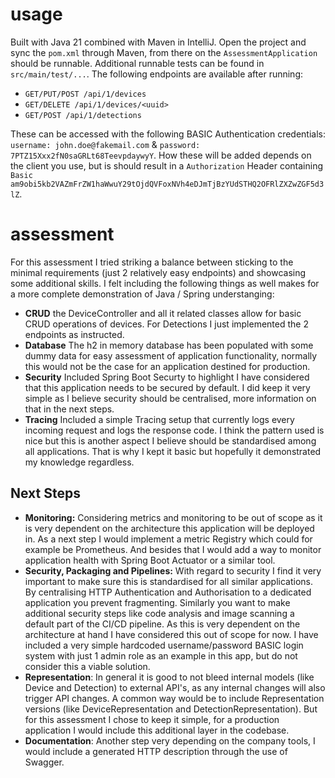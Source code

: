 # usage
Built with Java 21 combined with Maven in IntelliJ. Open the project and sync the `pom.xml` through Maven, from there on the `AssessmentApplication` should be runnable. Additional runnable tests can be found in `src/main/test/...`. The following endpoints are available after running:
- `GET/PUT/POST /api/1/devices`
- `GET/DELETE /api/1/devices/<uuid>`
- `GET/POST /api/1/detections`

These can be accessed with the following BASIC Authentication credentials: `username: john.doe@fakemail.com` & `password: 7PTZ15Xxx2fN0saGRLt68TeevpdaywyY`. How these will be added depends on the client you use, but is should result in a `Authorization` Header containing `Basic am9obi5kb2VAZmFrZW1haWwuY29tOjdQVFoxNVh4eDJmTjBzYUdSTHQ2OFRlZXZwZGF5d3lZ`.

# assessment
For this assessment I tried striking a balance between sticking to the minimal requirements (just 2 relatively easy endpoints) and showcasing some additional skills. I felt including the following things as well makes for a more complete demonstration of Java / Spring understanging:
- **CRUD** the DeviceController and all it related classes allow for basic CRUD operations of devices. For Detections I just implemented the 2 endpoints as instructed.
- **Database** The h2 in memory database has been populated with some dummy data for easy assessment of application functionality, normally this would not be the case for an application destined for production.
- **Security** Included Spring Boot Securty to highlight I have considered that this application needs to be secured by default. I did keep it very simple as I believe security should be centralised, more information on that in the next steps.
- **Tracing** Included a simple Tracing setup that currently logs every incoming request and logs the response code. I think the pattern used is nice but this is another aspect I believe should be standardised among all applications. That is why I kept it basic but hopefully it demonstrated my knowledge regardless. 

## Next Steps
- **Monitoring:** Considering metrics and monitoring to be out of scope as it is very dependent on the architecture this application will be deployed in. As a next step I would implement a metric Registry which could for example be Prometheus. And besides that I would add a way to monitor application health with Spring Boot Actuator or a similar tool.
- **Security, Packaging and Pipelines:** With regard to security I find it very important to make sure this is standardised for all similar applications. By centralising HTTP Authentication and Authorisation to a dedicated application you prevent fragmenting. Similarly you want to make additional security steps like code analysis and image scanning a default part of the CI/CD pipeline. As this is very dependent on the architecture at hand I have considered this out of scope for now. I have included a very simple hardcoded username/password BASIC login system with just 1 admin role  as an example in this app, but do not consider this a viable solution.
- **Representation**: In general it is good to not bleed internal models (like Device and Detection) to external API's, as any internal changes will also trigger API changes. A common way would be to include Representation versions (like DeviceRepresentation and DetectionRepresentation). But for this assessment I chose to keep it simple, for a production application I would include this additional layer in the codebase.
- **Documentation**: Another step very depending on the company tools, I would include a generated HTTP description through the use of Swagger.
